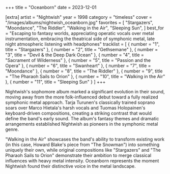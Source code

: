 +++
title = "Oceanborn"
date = 2023-12-01

[extra]
artist = "Nightwish"
year = 1998
category = "timeless"
cover = "/images/albums/nightwish_oceanborn.jpg"
favorites = [
    "Stargazers",
    "Moondance",
    "The Riddler",
    "Walking in the Air",
    "Sleeping Sun",
]
best_for = "Escaping to fantasy worlds, appreciating operatic vocals over metal instrumentation, embracing the theatrical side of symphonic metal, late night atmospheric listening with headphones"
tracklist = [
    { number = "1", title = "Stargazers" },
    { number = "2", title = "Gethsemane" },
    { number = "3", title = "Devil & the Deep Dark Ocean" },
    { number = "4", title = "Sacrament of Wilderness" },
    { number = "5", title = "Passion and the Opera" },
    { number = "6", title = "Swanheart" },
    { number = "7", title = "Moondance" },
    { number = "8", title = "The Riddler" },
    { number = "9", title = "The Pharaoh Sails to Orion" },
    { number = "10", title = "Walking in the Air" },
    { number = "11", title = "Sleeping Sun" }
]
+++

Nightwish's sophomore album marked a significant evolution in their sound, moving away from the more folk-influenced debut toward a fully realized symphonic metal approach. Tarja Turunen's classically trained soprano soars over Marco Hietala's harsh vocals and Tuomas Holopainen's keyboard-driven compositions, creating a striking contrast that would define the band's early sound. The album's fantasy themes and dramatic arrangements established Nightwish as pioneers in the symphonic metal genre.

"Walking in the Air" showcases the band's ability to transform existing work (in this case, Howard Blake's piece from "The Snowman") into something uniquely their own, while original compositions like "Stargazers" and "The Pharaoh Sails to Orion" demonstrate their ambition to merge classical influences with heavy metal intensity. Oceanborn represents the moment Nightwish found their distinctive voice in the metal landscape.